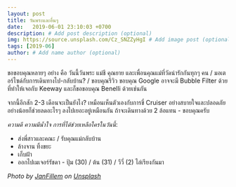 ```yaml
---
layout: post
title: วันพระและอื่นๆ
date:   2019-06-01 23:10:03 +0700
description: # Add post description (optional)
img: https://source.unsplash.com/Cz_SNZZyHgI # Add image post (optional)
tags: [2019-06]
author: # Add name author (optional)
---
```


ขอขอบคุณหลายๆ อย่าง คือ วันนี้วันพระ แม่ชี คุณยาย และเพื่อนคุณแม่ที่วัดน่ารักกันทุกๆ คน / มอเตอร์ไซด์กับการเดินทางไป-กลับบ้าน? / ขอบคุณรีวิว ขอบคุณ Google อาจจะมี Bubble Filter ด้วยที่ทำให้เจอกับ Keeway และก็ขอขอบคุณ Benelli ด้วยเช่นกัน

จากนี้อีกสัก 2-3 เดือนจะเป็นยังไง? เหมือนเห็นตัวเองกับการขี่ Cruiser อย่างสบายใจและปลอดภัย อย่างน้อยก็ช่วยลดอะไรๆ ลงไปเยอะอยู่เหมือนกัน ถ้าจะเดินทางด้วย 2 ล้อแทน - ขอบคุณครับ <i class="fa fa-child" style="color:plum"></i>

*ความดี ความมีน้ำใจ การที่ได้ช่วยเหลือใครในวันนี้*:
- ส่งพี่สาวและคณะ / รับคุณแม่กลับบ้าน
- ล้างจาน ทิ้งขยะ
- เก็บฝ้า
- ออกไปเมเจอร์รัชดา - ปุ้ม (30) / ต้น (31) / วีวี่ (2) ไล่เรียงกันมา

*Photo by [JanFillem](https://unsplash.com/@janfillem) on [Unsplash](https://unsplash.com)*
